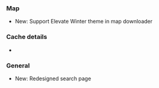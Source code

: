 ### Map
- New: Support Elevate Winter theme in map downloader

### Cache details
- 

### General
- New: Redesigned search page
